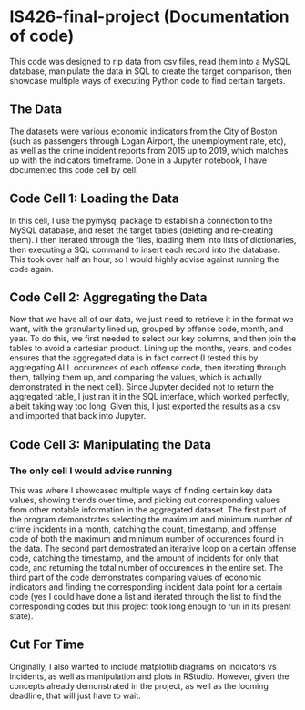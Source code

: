 # IS426-final-project (Documentation of code)

This code was designed to rip data from csv files, read them into a MySQL database, manipulate the data in SQL to create the target comparison, then showcase multiple ways of executing Python code to find certain targets.

## The Data
The datasets were various economic indicators from the City of Boston (such as passengers through Logan Airport, the unemployment rate, etc), as well as the crime incident reports from 2015 up to 2019, which matches up with the indicators timeframe. Done in a Jupyter notebook, I have documented this code cell by cell.

## Code Cell 1: Loading the Data
In this cell, I use the pymysql package to establish a connection to the MySQL database, and reset the target tables (deleting and re-creating them). I then iterated through the files, loading them into lists of dictionaries, then executing a SQL command to insert each record into the database. This took over half an hour, so I would highly advise against running the code again.

## Code Cell 2: Aggregating the Data
Now that we have all of our data, we just need to retrieve it in the format we want, with the granularity lined up, grouped by offense code, month, and year. To do this, we first needed to select our key columns, and then join the tables to avoid a cartesian product. Lining up the months, years, and codes ensures that the aggregated data is in fact correct (I tested this by aggregating ALL occurences of each offense code, then iterating through them, tallying them up, and comparing the values, which is actually demonstrated in the next cell). Since Jupyter decided not to return the aggregated table, I just ran it in the SQL interface, which worked perfectly, albeit taking way too long. Given this, I just exported the results as a csv and imported that back into Jupyter.

## Code Cell 3: Manipulating the Data
### The only cell I would advise running
This was where I showcased multiple ways of finding certain key data values, showing trends over time, and picking out corresponding values from other notable information in the aggregated dataset. The first part of the program demonstrates selecting the maximum and minimum number of crime incidents in a month, catching the count, timestamp, and offense code of both the maximum and minimum number of occurences found in the data. The second part demostrated an iterative loop on a certain offense code, catching the timestamp, and the amount of incidents for only that code, and returning the total number of occurences in the entire set. The third part of the code demonstrates comparing values of economic indicators and finding the corresponding incident data point for a certain code (yes I could have done a list and iterated through the list to find the corresponding codes but this project took long enough to run in its present state).

## Cut For Time
Originally, I also wanted to include matplotlib diagrams on indicators vs incidents, as well as manipulation and plots in RStudio. However, given the concepts already demonstrated in the project, as well as the looming deadline, that will just have to wait.
